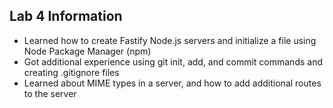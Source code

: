 ## Lab 4 Information
- Learned how to create Fastify Node.js servers and initialize a file using Node Package Manager (npm)
- Got additional experience using git init, add, and commit commands and creating .gitignore files
- Learned about MIME types in a server, and how to add additional routes to the server
